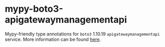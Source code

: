 # mypy-boto3-apigatewaymanagementapi

Mypy-friendly type annotations for `boto3` 1.10.19 `apigatewaymanagementapi` service.
More information can be found [here](https://github.com/vemel/mypy_boto3).